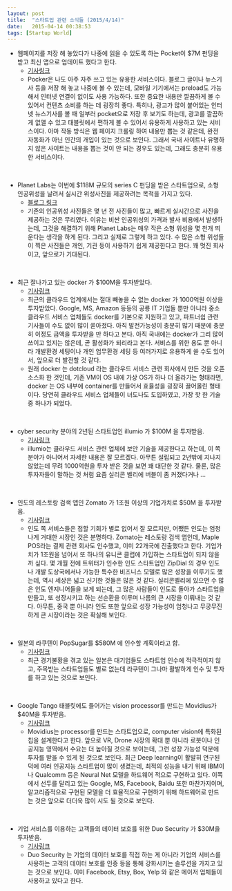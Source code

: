 ```yaml
---
layout: post
title:  "스타트업 관련 소식들 (2015/4/14)"
date:   2015-04-14 00:38:53
tags: [Startup World]
---
```


- 웹페이지를 저장 해 놓았다가 나중에 읽을 수 있도록 하는 Pocket이 $7M 펀딩을 받고 최신 앱으로 업데이트 했다고 한다. 
	- [기사링크](http://venturebeat.com/2015/04/14/pocket-raises-7-million-and-launches-a-new-responsive-web-app-to-help-you-read-things-later/)
	- Pocker은 나도 아주 자주 쓰고 있는 유용한 서비스이다. 블로그 글이나 뉴스기사 등을 저장 해 놓고 나중에 볼 수 있는데, 모바일 기기에서는 preload도 가능해서 인터넷 연결이 없이도 사용 가능하다. 또한 중요한 내용만 깔끔하게 볼 수 있어서 컨텐츠 소비를 하는 데 굉장히 좋다. 특히나, 광고가 많이 붙어있는 인터넷 뉴스기사를 볼 때 일부러 pocket으로 저장 후 보기도 하는데, 광고를 깔끔하게 없앨 수 있고 태블릿에서 편하게 볼 수 있어서 유용하게 사용하고 있는 서비스이다. 아마 작동 방식은 웹 페이지 크롤링 하여 내용만 뽑는 것 같은데, 완전 자동화가 아닌 인간의 개입이 있는 것으로 보인다. 그래서 국내 사이트나 유명하지 않은 사이트는 내용을 뽑는 것이 안 되는 경우도 있는데, 그래도 충분히 유용한 서비스이다.

<br>

- Planet Labs는 이번에 $118M 규모의 series C 펀딩을 받은 스타트업으로, 소형 인공위성을 날려서 실시간 위성사진을 제공하려는 목적을 가지고 있다. 
	- [블로그 링크](https://www.planet.com/pulse/)
	- 기존의 인공위성 사진들은 몇 년 전 사진들이 많고, 빠르게 실시간으로 사진을 제공하는 것은 무리였다. 이유는 비싼 인공위성의 가격과 발사 비용에서 발생하는데, 그것을 해결하기 위해 Planet Labs는 매우 작은 소형 위성을 몇 천개 띄운다는 생각을 하게 된다. 그리고 실제로 그렇게 하고 있다. 수 많은 소형 위성들이 찍은 사진들은 개인, 기관 등이 사용하기 쉽게 제공한다고 한다. 꽤 멋진 회사이고, 앞으로가 기대된다.
	
<br>


- 최근 잘나가고 있는 docker 가 $100M을 투자받았다.
	- [기사링크](http://bits.blogs.nytimes.com/2015/04/14/docker-raises-another-95-million-in-funding/?_r=0)
	- 최근의 클라우드 업계에서는 절대 빼놓을 수 없는 docker 가 1000억원 이상을 투자받았다. Google, MS, Amazon 등등의 공룡 IT 기업들 뿐만 아니라 중소 클라우드 서비스 업체들도 docker를 기본으로 지원하고 있고, 파트너쉽 관련 기사들이 수도 없이 많이 쏟아졌다. 아직 발전가능성이 충분히 많기 때문에 충분히 이정도 금액을 투자받을 만 하다고 본다. 아직 국내에는 docker가 그리 많이 쓰이고 있지는 않은데, 곧 활성화가 되리라고 본다. 서비스를 위한 용도 뿐 아니라 개발환경 세팅이나 개인 업무환경 세팅 등 여러가지로 유용하게 쓸 수도 있어서, 앞으로 더 발전할 것 같다.
	- 원래 docker 는 dotcloud 라는 클라우드 서비스 관련 회사에서 만든 것을 오픈소스화 한 것인데, 기존 VM이 OS 내에 가상 OS가 하나 더 올라가는 형태라면, docker 는 OS 내부에 container를 만들어서 효율성을 굉장히 끌어올린 형태이다. 당연히 클라우드 서비스 업체들이 너도나도 도입하였고, 가장 핫 한 기술 중 하나가 되었다.


<br>

- cyber security 분야의 2년된 스타트업인 illumio 가 $100M 을 투자받음.
	- [기사링크](http://fortune.com/2015/04/14/security-startup-illumio-raises-100-million/)
	- illumio는 클라우드 서비스 관련 업체에 보안 기술을 제공한다고 하는데, 이 쪽 분야가 아니어서 자세한 내용은 잘 모르겠다. 아무튼 설립되고 2년밖에 지나지 않았는데 무려 1000억원을 투자 받은 것을 보면 꽤 대단한 것 같다. 물론, 많은 투자자들이 말하는 것 처럼 요즘 실리콘 벨리에 버블이 좀 커졌다거나 ...

<br>

- 인도의 레스토랑 검색 앱인 Zomato 가 1조원 이상의 기업가치로 $50M 을 투자받음.
	- [기사링크](http://techcrunch.com/2015/04/14/zomato-50m-maplepos/)
	- 인도 쪽 서비스들은 접할 기회가 별로 없어서 잘 모르지만, 어쨌든 인도는 엄청나게 거대한 시장인 것은 분명하다. Zomato는 레스토랑 검색 앱인데, Maple POS라는 결제 관련 회사도 인수했고, 이미 22개국에 진출했다고 한다. 기업가치가 1조원을 넘어서 또 하나의 유니콘 클럽에 가입하는 스타트업이 되지 않을까 싶다. 몇 개월 전에 트위터가 인수한 인도 스타트업인 ZipDial 의 경우 인도나 개발 도상국에서나 가능한 특수한 비즈니스 모델로 많은 성장을 이루기도 했는데, 역시 세상은 넓고 신기한 것들은 많은 것 같다. 실리콘벨리에 있으면 수 많은 인도 엔지니어들을 보게 되는데, 그 많은 사람들이 인도로 돌아가 스타트업을 만들고, 또 성장시키고 하는 선순환을 이루며 나름의 큰 시장을 이뤄내는 것 같다. 아무튼, 중국 뿐 아니라 인도 또한 앞으로 성장 가능성이 엄청나고 무궁무진하게 큰 시장이라는 것은 확실해 보인다. 

<br>

- 일본의 라쿠텐이 PopSugar를 $580M 에 인수할 계획이라고 함.
	- [기사링크](http://techcrunch.com/2015/04/13/biginjapan/)
	- 최근 경기불황을 겪고 있는 일본은 대기업들도 스타트업 인수에 적극적이지 않고, 주목받는 스타트업들도 별로 없는데 라쿠텐이 그나마 활발하게 인수 및 투자를 하고 있는 것으로 보인다.

<br>

- Google Tango 태블릿에도 들어가는 vision processor를 만드는 Movidius가 $40M을 투자받음.
	- [기사링크](http://techcrunch.com/2015/04/14/movidius-raises-40m-to-bring-computer-visionto-mobile-devices/)  
	- Movidius는 processor를 만드는 스타트업으로, computer vision에 특화된 칩을 설계한다고 한다. 앞으로 VR, Drone 시장의 확대 뿐 아니라 로봇이나 인공지능 영역에서 수요는 더 높아질 것으로 보이는데, 그런 성장 가능성 덕분에 투자를 받을 수 있게 된 것으로 보인다. 최근 Deep learning이 활발히 연구된 덕에 여러 인공지능 스타트업이 많이 생겼는데, 최적의 성능을 내기 위해 IBM이나 Qualcomm 등은 Neural Net 모델을 하드웨어 적으로 구현하고 있다. 이쪽에서 선두를 달리고 있는 Google, MS, Facebook, Baidu 또한 마찬가지이며, 알고리즘적으로 구현된 모델을 더 효율적으로 구현하기 위해 하드웨어로 만드는 것은 앞으로 더더욱 많이 시도 될 것으로 보인다.

<br>

- 기업 서비스를 이용하는 고객들의 데이터 보호를 위한 Duo Security 가 $30M을 투자받음.
	- [기사링크](http://techcrunch.com/2015/04/14/duo-security-30m-redpoint/) 
	- Duo Security 는 기업의 데이터 보호를 직접 하는 게 아니라 기업의 서비스를 사용하는 고객의 데이터 보호를 인증 등을 통해 강화시키는 솔루션을 가지고 있는 것으로 보인다. 이미 Facebook, Etsy, Box, Yelp 와 같은 메이저 업체들이 사용하고 있다고 한다.